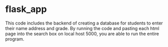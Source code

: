 # flask_app
This code includes the backend of creating a database for students to enter their name address and grade. By running the code and pasting each html page into the 
search box on local host 5000, you are able to run the entire program.
